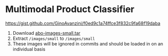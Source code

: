 # Multimodal Product Classifier

https://gist.github.com/GinoAvanzini/f0ed9c1a74ffce3f832c9fa68f19daba

1. Download [abo-images-small.tar](https://amazon-berkeley-objects.s3.us-east-1.amazonaws.com/index.html)
2. Extract `/images/small` to `/images/small`
3. These images will be ignored in commits and should be loaded in on an individual basis